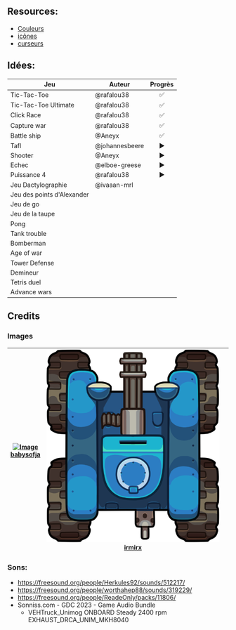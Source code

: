 ## Resources:

- [Couleurs](https://htmlcolorcodes.com/fr/tableau-de-couleur/)
- [icônes](https://icones.js.org/)
- [curseurs](https://codepen.io/michaelgearon/embed/wGKNgp?height=500&theme-id=0&slug-hash=wGKNgp&default-tab=result&animations=run&editable=&embed-version=2&user=michaelgearon&name=cp_embed_1)

## Idées:

| Jeu                        | Auteur         | Progrès |
| -------------------------- | -------------- | :-----: |
| Tic-Tac-Toe                | @rafalou38     |    ✅    |
| Tic-Tac-Toe Ultimate       | @rafalou38     |    ✅    |
| Click Race                 | @rafalou38     |    ✅    |
| Capture war                | @rafalou38     |    ✅    |
| Battle ship                | @Aneyx         |    ✅    |
| Tafl                       | @johannesbeere |    ▶️    |
| Shooter                    | @Aneyx         |    ▶️    |
| Echec                      | @elboe-greese  |    ▶️    |
| Puissance 4                | @rafalou38     |    ▶️    |
| Jeu Dactylographie         | @ivaaan-mrl    |         |
| Jeu des points d'Alexander |                |         |
| Jeu de go                  |                |         |
| Jeu de la taupe            |                |         |
| Pong                       |                |         |
| Tank trouble               |                |         |
| Bomberman                  |                |         |
| Age of war                 |                |         |
| Tower Defense              |                |         |
| Demineur                   |                |         |
| Tetris duel                |                |         |
| Advance wars               |                |         |


## Credits


### Images

| [![Image][GrassImg] <br/> babysofja][grassLink] | [![Image][tankImg] <br/> irmirx][tankLink] |       |
| :---------------------------------------------: | :----------------------------------------: | :---: |

[grassLink]: https://www.freepik.com/free-vector/seamless-textured-grass-natural-grass-pattern_11930799.htm#query=grass%20texture&position=11&from_view=keyword
[GrassImg]: /static/images/grass.jpg

[tankLink]: https://www.freepik.com/free-vector/seamless-textured-grass-natural-grass-pattern_11930799.htm#query=grass%20texture&position=11&from_view=keyword
[tankImg]: /static/images/tank.png
<!-- [tankImg]: https://opengameart.org/sites/default/files/styles/medium/public/preview_344.png -->

### Sons:

- https://freesound.org/people/Herkules92/sounds/512217/
- https://freesound.org/people/worthahep88/sounds/319229/
- https://freesound.org/people/ReadeOnly/packs/11806/
- Sonniss.com - GDC 2023 - Game Audio Bundle
  - VEHTruck_Unimog ONBOARD Steady 2400 rpm EXHAUST_DRCA_UNIM_MKH8040